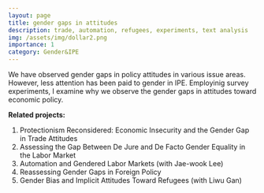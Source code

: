 ```yaml
---
layout: page
title: gender gaps in attitudes
description: trade, automation, refugees, experiments, text analysis
img: /assets/img/dollar2.png
importance: 1
category: Gender&IPE
---
```



We have observed gender gaps in policy attitudes in various issue areas. However, less attention has been paid to gender in IPE. Employinig survey experiments, I examine why we observe the gender gaps in attitudes toward economic policy. 

**Related projects:**

 1. Protectionism Reconsidered: Economic Insecurity and the Gender Gap in Trade Attitudes
 2. Assessing the Gap Between De Jure and De Facto Gender Equality in the Labor Market
 3. Automation and Gendered Labor Markets (with Jae-wook Lee)
 4. Reassessing Gender Gaps in Foreign Policy
 5. Gender Bias and Implicit Attitudes Toward Refugees (with Liwu Gan)


